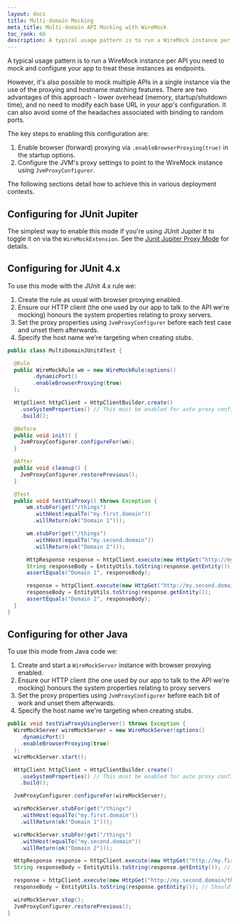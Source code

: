 ```yaml
---
layout: docs
title: Multi-domain Mocking
meta_title: Multi-domain API Mocking with WireMock
toc_rank: 66
description: A typical usage pattern is to run a WireMock instance per API you need to mock and configure your app to treat these instances as endpoints.
---
```


A typical usage pattern is to run a WireMock instance per API you need to mock and configure your app to treat these instances
as endpoints.

However, it's also possible to mock multiple APIs in a single instance via the use of the proxying and hostname matching features.
There are two advantages of this approach - lower overhead (memory, startup/shutdown time), and no need to modify each base URL in your app's
configuration. It can also avoid some of the headaches associated with binding to random ports.

The key steps to enabling this configuration are:

1. Enable browser (forward) proxying via `.enableBrowserProxying(true)` in the startup options.
2. Configure the JVM's proxy settings to point to the WireMock instance using `JvmProxyConfigurer`.

The following sections detail how to achieve this in various deployment contexts.

## Configuring for JUnit Jupiter

The simplest way to enable this mode if you're using JUnit Jupiter it to toggle it on via the `WireMockExtension`. See the
[Junit Jupiter Proxy Mode](./junit-jupiter.md#proxy-mode) for details.

## Configuring for JUnit 4.x

To use this mode with the JUnit 4.x rule we:

1. Create the rule as usual with browser proxying enabled.
2. Ensure our HTTP client (the one used by our app to talk to the API we're mocking) honours the system properties relating to proxy servers.
3. Set the proxy properties using `JvmProxyConfigurer` before each test case and unset them afterwards.
4. Specify the host name we're targeting when creating stubs.

```java
public class MultiDomainJUnit4Test {

  @Rule
  public WireMockRule wm = new WireMockRule(options()
        .dynamicPort()
        .enableBrowserProxying(true)
  );

  HttpClient httpClient = HttpClientBuilder.create()
    .useSystemProperties() // This must be enabled for auto proxy config
    .build();

  @Before
  public void init() {
    JvmProxyConfigurer.configureFor(wm);
  }

  @After
  public void cleanup() {
    JvmProxyConfigurer.restorePrevious();
  }

  @Test
  public void testViaProxy() throws Exception {
      wm.stubFor(get("/things")
        .withHost(equalTo("my.first.domain"))
        .willReturn(ok("Domain 1")));

      wm.stubFor(get("/things")
        .withHost(equalTo("my.second.domain"))
        .willReturn(ok("Domain 2")));

      HttpResponse response = httpClient.execute(new HttpGet("http://my.first.domain/things"));
      String responseBody = EntityUtils.toString(response.getEntity());
      assertEquals("Domain 1", responseBody);

      response = httpClient.execute(new HttpGet("http://my.second.domain/things"));
      responseBody = EntityUtils.toString(response.getEntity());
      assertEquals("Domain 2", responseBody);
  }
}
```

## Configuring for other Java

To use this mode from Java code we:

1. Create and start a `WireMockServer` instance with browser proxying enabled.
2. Ensure our HTTP client (the one used by our app to talk to the API we're mocking) honours the system properties relating to proxy servers
3. Set the proxy properties using `JvmProxyConfigurer` before each bit of work and unset them afterwards.
4. Specify the host name we're targeting when creating stubs.

```java
public void testViaProxyUsingServer() throws Exception {
  WireMockServer wireMockServer = new WireMockServer(options()
    .dynamicPort()
    .enableBrowserProxying(true)
  );
  wireMockServer.start();

  HttpClient httpClient = HttpClientBuilder.create()
    .useSystemProperties() // This must be enabled for auto proxy config
    .build();

  JvmProxyConfigurer.configureFor(wireMockServer);

  wireMockServer.stubFor(get("/things")
    .withHost(equalTo("my.first.domain"))
    .willReturn(ok("Domain 1")));

  wireMockServer.stubFor(get("/things")
    .withHost(equalTo("my.second.domain"))
    .willReturn(ok("Domain 2")));

  HttpResponse response = httpClient.execute(new HttpGet("http://my.first.domain/things"));
  String responseBody = EntityUtils.toString(response.getEntity()); // Should == Domain 1

  response = httpClient.execute(new HttpGet("http://my.second.domain/things"));
  responseBody = EntityUtils.toString(response.getEntity()); // Should == Domain 2

  wireMockServer.stop();
  JvmProxyConfigurer.restorePrevious();
}
```
